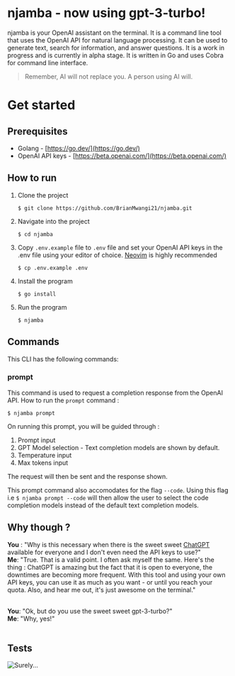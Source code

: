 # njamba - now using gpt-3-turbo!

njamba is your OpenAI assistant on the terminal. It is a command line tool that uses the OpenAI API for natural language processing. It can be used to generate text, search for information, and answer questions. It is a work in progress and is currently in alpha stage. It is written in Go and uses Cobra for command line interface.

> Remember, AI will not replace you. A person using AI will.

# Get started

## Prerequisites

- Golang - [https://go.dev/](https://go.dev/)
- OpenAI API keys - [https://beta.openai.com/](https://beta.openai.com/)

## How to run

1. Clone the project
   ```
   $ git clone https://github.com/BrianMwangi21/njamba.git
   ```
2. Navigate into the project
   ```
   $ cd njamba
   ```
3. Copy `.env.example` file to `.env` file and set your OpenAI API keys in the .env file using your editor of choice. [Neovim](https://neovim.io/) is highly recommended
   ```
   $ cp .env.example .env
   ```
4. Install the program
   ```
   $ go install
   ```
5. Run the program
   ```
   $ njamba
   ```

## Commands

This CLI has the following commands:

### prompt

This command is used to request a completion response from the OpenAI API.
How to run the `prompt` command :

```
$ njamba prompt
```

On running this prompt, you will be guided through :

1. Prompt input
2. GPT Model selection - Text completion models are shown by default.
3. Temperature input
4. Max tokens input

The request will then be sent and the response shown.

This prompt command also accomodates for the flag `--code`. Using this flag i.e `$ njamba prompt --code` will then allow the user to select the code completion models instead of the default text completion models.

## Why though ?

**You** : "Why is this necessary when there is the sweet sweet [ChatGPT](https://chat.openai.com/) available for everyone and I don't even need the API keys to use?" <br />
**Me**: "True. That is a valid point. I often ask myself the same. Here's the thing : ChatGPT is amazing but the fact that it is open to everyone, the downtimes are becoming more frequent. With this tool and using your own API keys, you can use it as much as you want - or until you reach your quota. Also, and hear me out, it's just awesome on the terminal." <br /><br />

**You**: "Ok, but do you use the sweet sweet gpt-3-turbo?" <br />
**Me**: "Why, yes!" <br /><br />

## Tests

![Surely...](https://media1.giphy.com/media/jOpLbiGmHR9S0/giphy.gif)
